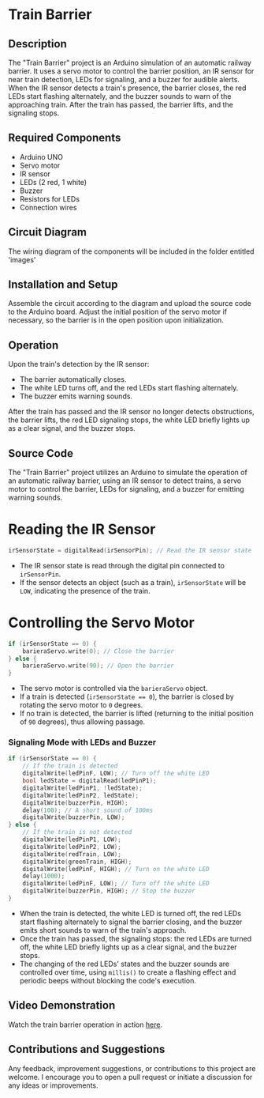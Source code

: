 # Train Barrier

## Description
The "Train Barrier" project is an Arduino simulation of an automatic railway barrier. It uses a servo motor to control the barrier position, an IR sensor for near train detection, LEDs for signaling, and a buzzer for audible alerts. When the IR sensor detects a train's presence, the barrier closes, the red LEDs start flashing alternately, and the buzzer sounds to warn of the approaching train. After the train has passed, the barrier lifts, and the signaling stops.

## Required Components
- Arduino UNO
- Servo motor
- IR sensor
- LEDs (2 red, 1 white)
- Buzzer
- Resistors for LEDs
- Connection wires

## Circuit Diagram
The wiring diagram of the components will be included in the folder entitled 'images'

## Installation and Setup
Assemble the circuit according to the diagram and upload the source code to the Arduino board. Adjust the initial position of the servo motor if necessary, so the barrier is in the open position upon initialization.

## Operation
Upon the train's detection by the IR sensor:
- The barrier automatically closes.
- The white LED turns off, and the red LEDs start flashing alternately.
- The buzzer emits warning sounds.

After the train has passed and the IR sensor no longer detects obstructions, the barrier lifts, the red LED signaling stops, the white LED briefly lights up as a clear signal, and the buzzer stops.

## Source Code
The "Train Barrier" project utilizes an Arduino to simulate the operation of an automatic railway barrier, using an IR sensor to detect trains, a servo motor to control the barrier, LEDs for signaling, and a buzzer for emitting warning sounds.

# Reading the IR Sensor

```cpp
irSensorState = digitalRead(irSensorPin); // Read the IR sensor state
```

- The IR sensor state is read through the digital pin connected to `irSensorPin`.
- If the sensor detects an object (such as a train), `irSensorState` will be `LOW`, indicating the presence of the train.

# Controlling the Servo Motor

```cpp
if (irSensorState == 0) {
    barieraServo.write(0); // Close the barrier
} else {
    barieraServo.write(90); // Open the barrier
}
```

- The servo motor is controlled via the `barieraServo` object.
- If a train is detected (`irSensorState == 0`), the barrier is closed by rotating the servo motor to `0` degrees.
- If no train is detected, the barrier is lifted (returning to the initial position of `90` degrees), thus allowing passage.

### Signaling Mode with LEDs and Buzzer

```cpp
if (irSensorState == 0) {
    // If the train is detected
    digitalWrite(ledPinF, LOW); // Turn off the white LED
    bool ledState = digitalRead(ledPinP1);
    digitalWrite(ledPinP1, !ledState);
    digitalWrite(ledPinP2, ledState);
    digitalWrite(buzzerPin, HIGH);
    delay(100); // A short sound of 100ms
    digitalWrite(buzzerPin, LOW);
} else {
    // If the train is not detected
    digitalWrite(ledPinP1, LOW);
    digitalWrite(ledPinP2, LOW);
    digitalWrite(redTrain, LOW);
    digitalWrite(greenTrain, HIGH);
    digitalWrite(ledPinF, HIGH); // Turn on the white LED
    delay(1000);
    digitalWrite(ledPinF, LOW); // Turn off the white LED
    digitalWrite(buzzerPin, HIGH); // Stop the buzzer
}
```

- When the train is detected, the white LED is turned off, the red LEDs start flashing alternately to signal the barrier closing, and the buzzer emits short sounds to warn of the train's approach.
- Once the train has passed, the signaling stops: the red LEDs are turned off, the white LED briefly lights up as a clear signal, and the buzzer stops.
- The changing of the red LEDs' states and the buzzer sounds are controlled over time, using `millis()` to create a flashing effect and periodic beeps without blocking the code's execution.

## Video Demonstration
Watch the train barrier operation in action [here](https://youtu.be/E3cCFlINDoE).

## Contributions and Suggestions
Any feedback, improvement suggestions, or contributions to this project are welcome. I encourage you to open a pull request or initiate a discussion for any ideas or improvements.